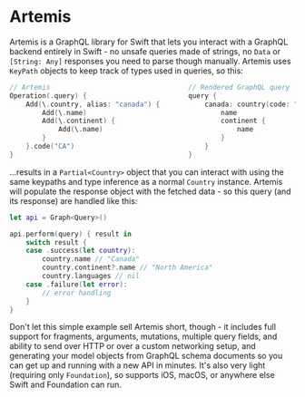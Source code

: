 # Artemis

Artemis is a GraphQL library for Swift that lets you interact with a GraphQL backend entirely in Swift - no unsafe queries made of strings,
no `Data` or `[String: Any]` responses you need to parse though manually. Artemis uses `KeyPath` objects to keep track of types used 
in queries, so this:

```swift
// Artemis                                  // Rendered GraphQL query
Operation(.query) {                         query {
    Add(\.country, alias: "canada") {           canada: country(code: "CA") {
        Add(\.name)                                 name
        Add(\.continent) {                          continent {
            Add(\.name)                                 name
        }                                           }
    }.code("CA")                                }
}                                           }
```

...results in a `Partial<Country>` object that you can interact with using the same keypaths and type inference as a normal `Country` 
instance. Artemis will populate the response object with the fetched data - so this query (and its response) are handled like this:

```swift
let api = Graph<Query>()

api.perform(query) { result in
    switch result {
    case .success(let country):
        country.name // "Canada"
        country.continent?.name // "North America"
        country.languages // nil
    case .failure(let error):
        // error handling
    }
}
```

Don't let this simple example sell Artemis short, though - it includes full support for fragments, arguments, mutations, multiple query fields, 
and ability to send over HTTP or over a custom networking setup, and generating your model objects from GraphQL schema documents so
you can get up and running with a new API in minutes. It's also very light (requiring only `Foundation`), so supports iOS, macOS, or 
anywhere else Swift and Foundation can run.
